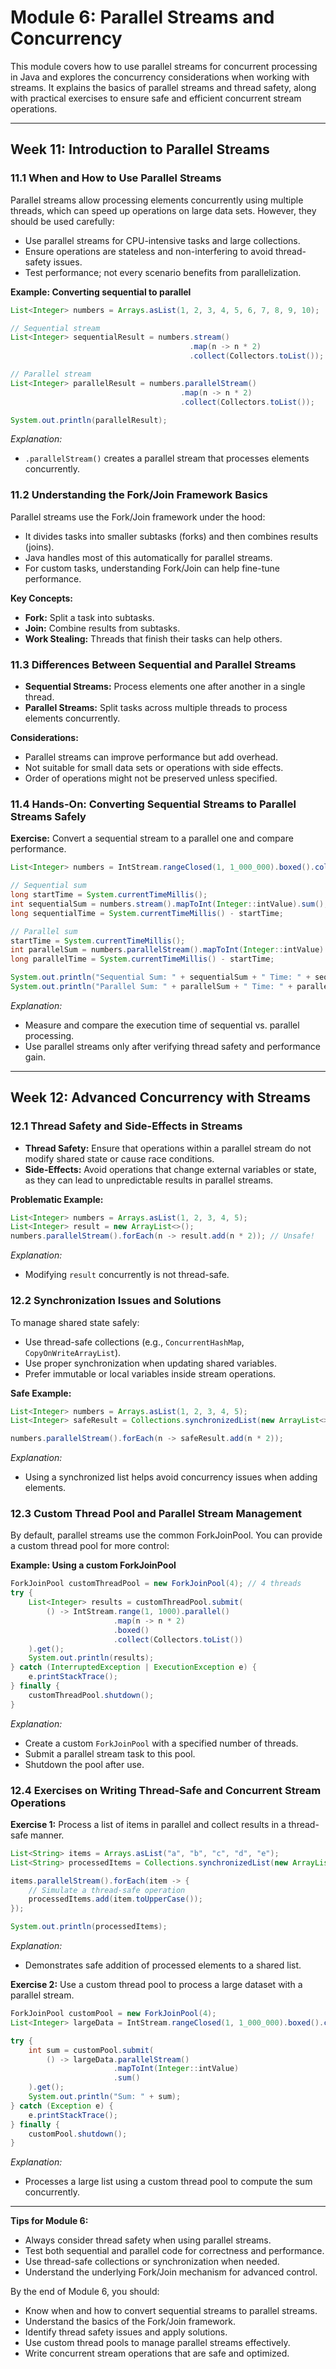 # Module 6: Parallel Streams and Concurrency

This module covers how to use parallel streams for concurrent processing in Java and explores the concurrency considerations when working with streams. It explains the basics of parallel streams and thread safety, along with practical exercises to ensure safe and efficient concurrent stream operations.

---

## Week 11: Introduction to Parallel Streams

### 11.1 When and How to Use Parallel Streams
Parallel streams allow processing elements concurrently using multiple threads, which can speed up operations on large data sets. However, they should be used carefully:
- Use parallel streams for CPU-intensive tasks and large collections.
- Ensure operations are stateless and non-interfering to avoid thread-safety issues.
- Test performance; not every scenario benefits from parallelization.

**Example: Converting sequential to parallel**
```java
List<Integer> numbers = Arrays.asList(1, 2, 3, 4, 5, 6, 7, 8, 9, 10);

// Sequential stream
List<Integer> sequentialResult = numbers.stream()
                                        .map(n -> n * 2)
                                        .collect(Collectors.toList());

// Parallel stream
List<Integer> parallelResult = numbers.parallelStream()
                                      .map(n -> n * 2)
                                      .collect(Collectors.toList());

System.out.println(parallelResult);
```
*Explanation:* 
- `.parallelStream()` creates a parallel stream that processes elements concurrently.

### 11.2 Understanding the Fork/Join Framework Basics
Parallel streams use the Fork/Join framework under the hood:
- It divides tasks into smaller subtasks (forks) and then combines results (joins).
- Java handles most of this automatically for parallel streams.
- For custom tasks, understanding Fork/Join can help fine-tune performance.

**Key Concepts:**
- **Fork:** Split a task into subtasks.
- **Join:** Combine results from subtasks.
- **Work Stealing:** Threads that finish their tasks can help others.

### 11.3 Differences Between Sequential and Parallel Streams
- **Sequential Streams:** Process elements one after another in a single thread.
- **Parallel Streams:** Split tasks across multiple threads to process elements concurrently.
  
**Considerations:**
- Parallel streams can improve performance but add overhead.
- Not suitable for small data sets or operations with side effects.
- Order of operations might not be preserved unless specified.

### 11.4 Hands-On: Converting Sequential Streams to Parallel Streams Safely
**Exercise:** Convert a sequential stream to a parallel one and compare performance.
```java
List<Integer> numbers = IntStream.rangeClosed(1, 1_000_000).boxed().collect(Collectors.toList());

// Sequential sum
long startTime = System.currentTimeMillis();
int sequentialSum = numbers.stream().mapToInt(Integer::intValue).sum();
long sequentialTime = System.currentTimeMillis() - startTime;

// Parallel sum
startTime = System.currentTimeMillis();
int parallelSum = numbers.parallelStream().mapToInt(Integer::intValue).sum();
long parallelTime = System.currentTimeMillis() - startTime;

System.out.println("Sequential Sum: " + sequentialSum + " Time: " + sequentialTime + "ms");
System.out.println("Parallel Sum: " + parallelSum + " Time: " + parallelTime + "ms");
```
*Explanation:*
- Measure and compare the execution time of sequential vs. parallel processing.
- Use parallel streams only after verifying thread safety and performance gain.

---

## Week 12: Advanced Concurrency with Streams

### 12.1 Thread Safety and Side-Effects in Streams
- **Thread Safety:** Ensure that operations within a parallel stream do not modify shared state or cause race conditions.
- **Side-Effects:** Avoid operations that change external variables or state, as they can lead to unpredictable results in parallel streams.

**Problematic Example:**
```java
List<Integer> numbers = Arrays.asList(1, 2, 3, 4, 5);
List<Integer> result = new ArrayList<>();
numbers.parallelStream().forEach(n -> result.add(n * 2)); // Unsafe! 
```
*Explanation:* 
- Modifying `result` concurrently is not thread-safe.

### 12.2 Synchronization Issues and Solutions
To manage shared state safely:
- Use thread-safe collections (e.g., `ConcurrentHashMap`, `CopyOnWriteArrayList`).
- Use proper synchronization when updating shared variables.
- Prefer immutable or local variables inside stream operations.

**Safe Example:**
```java
List<Integer> numbers = Arrays.asList(1, 2, 3, 4, 5);
List<Integer> safeResult = Collections.synchronizedList(new ArrayList<>());

numbers.parallelStream().forEach(n -> safeResult.add(n * 2));
```
*Explanation:* 
- Using a synchronized list helps avoid concurrency issues when adding elements.

### 12.3 Custom Thread Pool and Parallel Stream Management
By default, parallel streams use the common ForkJoinPool. You can provide a custom thread pool for more control:

**Example: Using a custom ForkJoinPool**
```java
ForkJoinPool customThreadPool = new ForkJoinPool(4); // 4 threads
try {
    List<Integer> results = customThreadPool.submit(
        () -> IntStream.range(1, 1000).parallel()
                       .map(n -> n * 2)
                       .boxed()
                       .collect(Collectors.toList())
    ).get();
    System.out.println(results);
} catch (InterruptedException | ExecutionException e) {
    e.printStackTrace();
} finally {
    customThreadPool.shutdown();
}
```
*Explanation:* 
- Create a custom `ForkJoinPool` with a specified number of threads.
- Submit a parallel stream task to this pool.
- Shutdown the pool after use.

### 12.4 Exercises on Writing Thread-Safe and Concurrent Stream Operations

**Exercise 1:** Process a list of items in parallel and collect results in a thread-safe manner.
```java
List<String> items = Arrays.asList("a", "b", "c", "d", "e");
List<String> processedItems = Collections.synchronizedList(new ArrayList<>());

items.parallelStream().forEach(item -> {
    // Simulate a thread-safe operation
    processedItems.add(item.toUpperCase());
});

System.out.println(processedItems);
```
*Explanation:* 
- Demonstrates safe addition of processed elements to a shared list.

**Exercise 2:** Use a custom thread pool to process a large dataset with a parallel stream.
```java
ForkJoinPool customPool = new ForkJoinPool(4);
List<Integer> largeData = IntStream.rangeClosed(1, 1_000_000).boxed().collect(Collectors.toList());

try {
    int sum = customPool.submit(
        () -> largeData.parallelStream()
                       .mapToInt(Integer::intValue)
                       .sum()
    ).get();
    System.out.println("Sum: " + sum);
} catch (Exception e) {
    e.printStackTrace();
} finally {
    customPool.shutdown();
}
```
*Explanation:*
- Processes a large list using a custom thread pool to compute the sum concurrently.

---

**Tips for Module 6:**
- Always consider thread safety when using parallel streams.
- Test both sequential and parallel code for correctness and performance.
- Use thread-safe collections or synchronization when needed.
- Understand the underlying Fork/Join mechanism for advanced control.

By the end of Module 6, you should:
- Know when and how to convert sequential streams to parallel streams.
- Understand the basics of the Fork/Join framework.
- Identify thread safety issues and apply solutions.
- Use custom thread pools to manage parallel streams effectively.
- Write concurrent stream operations that are safe and optimized.
